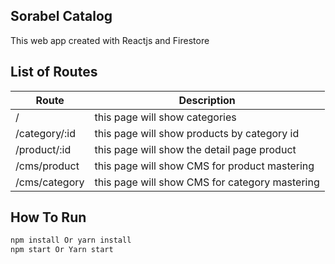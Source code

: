 ## **Sorabel Catalog**

This web app created with Reactjs and Firestore

## List of Routes

| Route   | Description                           
| ----------------------------- | ------------------------------------- |
| /             | this page will show categories                     |
| /category/:id | this page will show products by category id
| /product/:id  | this page will show the detail page product
| /cms/product  | this page will show CMS for product mastering
| /cms/category | this page will show CMS for category mastering

## How To Run 

```javascript
npm install Or yarn install
npm start Or Yarn start
```

